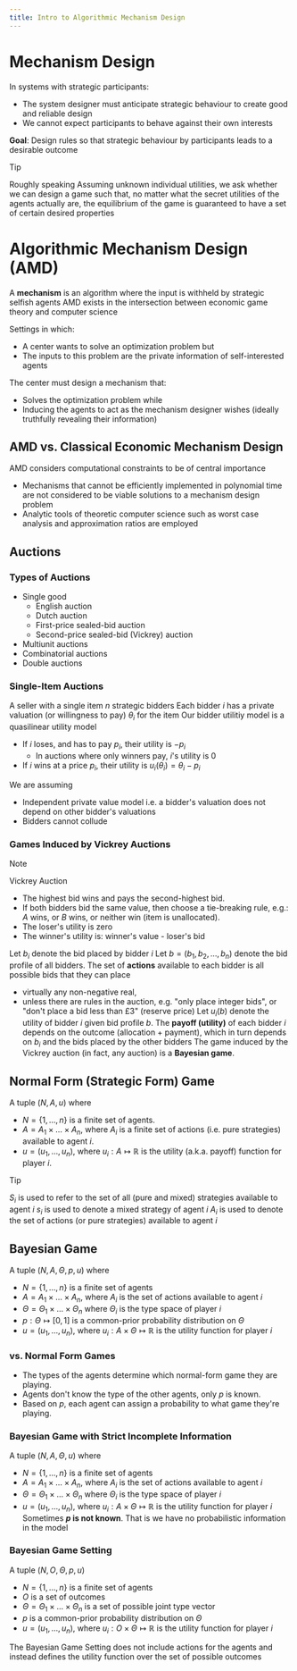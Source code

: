 ```yaml
---
title: Intro to Algorithmic Mechanism Design
---
```

# Mechanism Design
In systems with strategic participants:
- The system designer must anticipate strategic behaviour to create good and reliable design
- We cannot expect participants to behave against their own interests

**Goal**: Design rules so that strategic behaviour by participants leads to a desirable outcome

>[!Tip]
>Roughly speaking
>Assuming unknown individual utilities, we ask whether we can design a game such that, no matter what the secret utilities of the agents actually are, the equilibrium of the game is guaranteed to have a set of certain desired properties

# Algorithmic Mechanism Design (AMD)

A **mechanism** is an algorithm where the input is withheld by strategic selfish agents
AMD exists in the intersection between economic game theory and computer science

Settings in which:
- A center wants to solve an optimization problem but
- The inputs to this problem are the private information of self-interested agents

The center must design a mechanism that:
- Solves the optimization problem while
- Inducing the agents to act as the mechanism designer wishes (ideally truthfully revealing their information)

## AMD vs. Classical Economic Mechanism Design

AMD considers computational constraints to be of central importance
- Mechanisms that cannot be efficiently implemented in polynomial time are not considered to be viable solutions to a mechanism design problem
- Analytic tools of theoretic computer science such as worst case analysis and approximation ratios are employed

## Auctions

### Types of Auctions
- Single good
	- English auction
	- Dutch auction
	- First-price sealed-bid auction
	- Second-price sealed-bid (Vickrey) auction
- Multiunit auctions
- Combinatorial auctions
- Double auctions

### Single-Item Auctions
A seller with a single item
$n$ strategic bidders
Each bidder $i$ has a private valuation (or willingness to pay) $\theta_i$ for the item
Our bidder utilitiy model is a quasilinear utility model
- If $i$ loses, and has to pay $p_i$, their utility is $-p_i$
	- In auctions where only winners pay, $i$'s utility is 0
- If $i$ wins at a price $p_i$, their utility is $u_i(\theta_i)=\theta_i-p_i$

We are assuming
- Independent private value model i.e. a bidder's valuation does not depend on other bidder's valuations
- Bidders cannot collude

### Games Induced by Vickrey Auctions
>[!note]
>Vickrey Auction
>- The highest bid wins and pays the second-highest bid.
>- If both bidders bid the same value, then choose a tie-breaking rule, e.g.: $A$ wins, or $B$ wins, or neither win (item is unallocated).
>- The loser's utility is zero
>- The winner's utility is: winner's value - loser's bid

Let $b_i$ denote the bid placed by bidder $i$
Let $b=\left(b_1, b_2, \ldots, b_n\right)$ denote the bid profile of all bidders.
The set of **actions** available to each bidder is all possible bids that they can place
- virtually any non-negative real,
- unless there are rules in the auction, e.g. "only place integer bids", or "don't place a bid less than £3" (reserve price)
Let $u_i(b)$ denote the utility of bidder $i$ given bid profile $b$.
The **payoff (utility)** of each bidder $i$ depends on the outcome (allocation + payment), which in turn depends on $b_i$ and the bids placed by the other bidders
The game induced by the Vickrey auction (in fact, any auction) is a **Bayesian game**.

## Normal Form (Strategic Form) Game

A tuple $(N, A, u)$ where
- $N=\{1, \ldots, n\}$ is a finite set of agents.
- $A=A_1 \times \ldots \times A_n$, where $A_i$ is a finite set of actions (i.e. pure strategies) available to agent $i$.
- $u=\left(u_1, \ldots, u_n\right)$, where $u_i: A \mapsto \mathbb{R}$ is the utility (a.k.a. payoff) function for player $i$.

>[!Tip]
>$S_i$ is used to refer to the set of all (pure and mixed) strategies available to agent $i$
>$s_i$ is used to denote a mixed strategy of agent $i$
>$A_i$ is used to denote the set of actions (or pure strategies) available to agent $i$

## Bayesian Game

A tuple $(N, A, \Theta, p, u)$ where
- $N=\{1, \ldots, n\}$ is a finite set of agents
- $A=A_1 \times \ldots \times A_n$, where $A_i$ is the set of actions available to agent $i$
- $\Theta=\Theta_1 \times \ldots \times \Theta_n$ where $\Theta_i$ is the type space of player $i$
- $p: \Theta \mapsto[0,1]$ is a common-prior probability distribution on $\Theta$
- $u=\left(u_1, \ldots, u_n\right)$, where $u_i: A \times \Theta \mapsto \mathbb{R}$ is the utility function for player $i$

### vs. Normal Form Games
- The types of the agents determine which normal-form game they are playing.
- Agents don't know the type of the other agents, only $p$ is known.
- Based on $p$, each agent can assign a probability to what game they're playing.

### Bayesian Game with Strict Incomplete Information
A tuple $(N, A, \Theta, u)$ where
- $N=\{1, \ldots, n\}$ is a finite set of agents
- $A=A_1 \times \ldots \times A_n$, where $A_i$ is the set of actions available to agent $i$
- $\Theta=\Theta_1 \times \ldots \times \Theta_n$ where $\Theta_i$ is the type space of player $i$
- $u=\left(u_1, \ldots, u_n\right)$, where $u_i: A \times \Theta \mapsto \mathbb{R}$ is the utility function for player $i$
Sometimes **$p$ is not known**. That is we have no probabilistic information in the model

### Bayesian Game Setting
A tuple $(N, O, \Theta, p, u)$
- $N=\{1, \ldots, n\}$ is a finite set of agents
- $O$ is a set of outcomes
- $\Theta=\Theta_1 \times \ldots \times \Theta_n$ is a set of possible joint type vector
- $p$ is a common-prior probability distribution on $\Theta$
- $u=\left(u_1, \ldots, u_n\right)$, where $u_i: O \times \Theta \mapsto \mathbb{R}$ is the utility function for player $i$

The Bayesian Game Setting does not include actions for the agents and instead defines the utility function over the set of possible outcomes